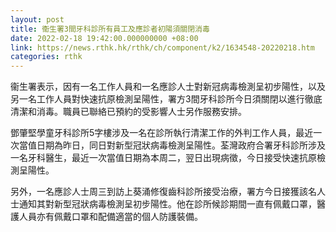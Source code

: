 ```yaml
---
layout: post
title: 衞生署3間牙科診所有員工及應診者初陽須關閉消毒
date: 2022-02-18 19:42:00.000000000 +08:00
link: https://news.rthk.hk/rthk/ch/component/k2/1634548-20220218.htm
categories: rthk
---
```


衞生署表示，因有一名工作人員和一名應診人士對新冠病毒檢測呈初步陽性，以及另一名工作人員對快速抗原檢測呈陽性，署方3間牙科診所今日須關閉以進行徹底清潔和消毒。職員已聯絡已預約的受影響人士另作服務安排。

鄧肇堅學童牙科診所5字樓涉及一名在診所執行清潔工作的外判工作人員，最近一次當值日期為昨日，同日對新型冠狀病毒檢測呈陽性。荃灣政府合署牙科診所涉及一名牙科醫生，最近一次當值日期為本周二，翌日出現病徵，今日接受快速抗原檢測呈陽性。

另外，一名應診人士周三到訪上葵涌修復齒科診所接受治療，署方今日接獲該名人士通知其對新型冠狀病毒檢測呈初步陽性。他在診所候診期間一直有佩戴口罩，醫護人員亦有佩戴口罩和配備適當的個人防護裝備。
